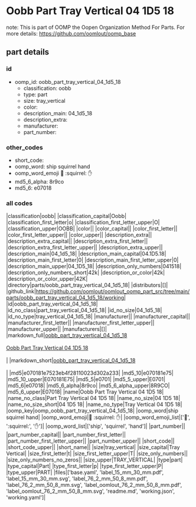 # Oobb Part Tray Vertical 04 1D5 18  

note: This is part of OOMP the Oopen Organization Method For Parts. For more details: https://github.com/oomlout/oomp_base

##  part details





### id
* oomp_id: oobb_part_tray_vertical_04_1d5_18
  * classification: oobb
  * type: part
  * size: tray_vertical
  * color: 
  * description_main: 04_1d5_18
  * description_extra: 
  * manufacturer: 
  * part_number: 

### other_codes
* short_code: 
* oomp_word: ship squirrel hand
* oomp_word_emoji :ship: :squirrel: :hand:
* md5_6_alpha: 8r9co
* md5_6: e07018

### all codes 
|classification|oobb|
|classification_capital|Oobb|
|classification_first_letter|o|
|classification_first_letter_upper|O|
|classification_upper|OOBB|
|color||
|color_capital||
|color_first_letter||
|color_first_letter_upper||
|color_upper||
|description_extra||
|description_extra_capital||
|description_extra_first_letter||
|description_extra_first_letter_upper||
|description_extra_upper||
|description_main|04_1d5_18|
|description_main_capital|04.1D5.18|
|description_main_first_letter|0|
|description_main_first_letter_upper|0|
|description_main_upper|04_1D5_18|
|description_only_numbers|041518|
|description_only_numbers_short|42k|
|description_or_color|42k|
|description_or_color_upper|42K|
|directory|parts/oobb_part_tray_vertical_04_1d5_18|
|distributors|[]|
|github_link|https://github.com/oomlout/oomlout_oomp_part_src/tree/main/parts/oobb_part_tray_vertical_04_1d5_18/working|
|id|oobb_part_tray_vertical_04_1d5_18|
|id_no_class|part_tray_vertical_04_1d5_18|
|id_no_size|04_1d5_18|
|id_no_type|tray_vertical_04_1d5_18|
|manufacturer||
|manufacturer_capital||
|manufacturer_first_letter||
|manufacturer_first_letter_upper||
|manufacturer_upper||
|manufacturers|[]|
|markdown_full|[oobb_part_tray_vertical_04_1d5_18](https://github.com/oomlout/oomlout_oomp_part_src/tree/main/parts/oobb_part_tray_vertical_04_1d5_18/working)<br>[](https://github.com/oomlout/oomlout_oomp_part_src/tree/main/parts/oobb_part_tray_vertical_04_1d5_18/working)<br>[Oobb Part Tray Vertical 04 1D5 18](https://github.com/oomlout/oomlout_oomp_part_src/tree/main/parts/oobb_part_tray_vertical_04_1d5_18/working)<br><br>|
|markdown_short|[oobb_part_tray_vertical_04_1d5_18](https://github.com/oomlout/oomlout_oomp_part_src/tree/main/parts/oobb_part_tray_vertical_04_1d5_18/working)<br><br>|
|md5|e070181e7523eb4f28110023d302a233|
|md5_10|e070181e75|
|md5_10_upper|E070181E75|
|md5_5|e0701|
|md5_5_upper|E0701|
|md5_6|e07018|
|md5_6_alpha|8r9co|
|md5_6_alpha_upper|8R9CO|
|md5_6_upper|E07018|
|name|Oobb Part Tray Vertical 04 1D5 18|
|name_no_class|Part Tray Vertical 04 1D5 18|
|name_no_size|04 1D5 18|
|name_no_size_short|04 1D5 18|
|name_no_type|Tray Vertical 04 1D5 18|
|oomp_key|oomp_oobb_part_tray_vertical_04_1d5_18|
|oomp_word|ship squirrel hand|
|oomp_word_emoji|:ship: :squirrel: :hand:|
|oomp_word_emoji_list|[':ship:', ':squirrel:', ':hand:']|
|oomp_word_list|['ship', 'squirrel', 'hand']|
|part_number||
|part_number_capital||
|part_number_first_letter||
|part_number_first_letter_upper||
|part_number_upper||
|short_code||
|short_code_upper||
|short_name||
|size|tray_vertical|
|size_capital|Tray Vertical|
|size_first_letter|t|
|size_first_letter_upper|T|
|size_only_numbers||
|size_only_numbers_no_zeros||
|size_upper|TRAY_VERTICAL|
|type|part|
|type_capital|Part|
|type_first_letter|p|
|type_first_letter_upper|P|
|type_upper|PART|
|files|['base.yaml', 'label_15_mm_30_mm.pdf', 'label_15_mm_30_mm.svg', 'label_76_2_mm_50_8_mm.pdf', 'label_76_2_mm_50_8_mm.svg', 'label_oomlout_76_2_mm_50_8_mm.pdf', 'label_oomlout_76_2_mm_50_8_mm.svg', 'readme.md', 'working.json', 'working.yaml']|
